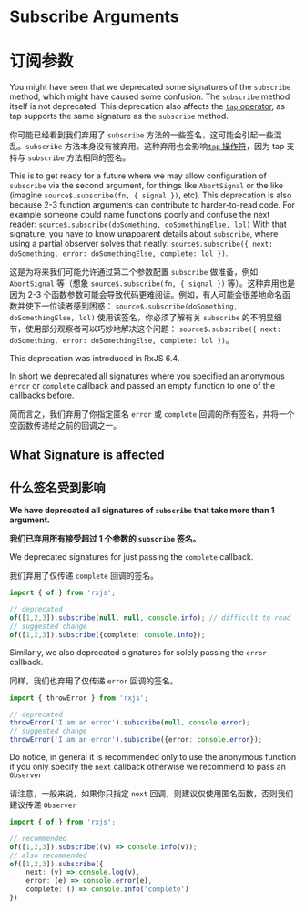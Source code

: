 # Subscribe Arguments

# 订阅参数

You might have seen that we deprecated some signatures of the `subscribe` method, which might have caused some confusion. The `subscribe` method itself is not deprecated. This deprecation also affects the [`tap` operator](../../api/operators/tap), as tap supports the same signature as the `subscribe` method.

你可能已经看到我们弃用了 `subscribe` 方法的一些签名，这可能会引起一些混乱。`subscribe` 方法本身没有被弃用。这种弃用也会影响[`tap` 操作符](../../api/operators/tap)，因为 tap 支持与 `subscribe` 方法相同的签名。

This is to get ready for a future where we may allow configuration of `subscribe` via the second argument, for things like `AbortSignal` or the like (imagine `source$.subscribe(fn, { signal })`, etc). This deprecation is also because 2-3 function arguments can contribute to harder-to-read code. For example someone could name functions poorly and confuse the next reader: `source$.subscribe(doSomething, doSomethingElse, lol)` With that signature, you have to know unapparent details about `subscribe`, where
using a partial observer solves that neatly: `source$.subscribe({ next: doSomething, error: doSomethingElse, complete: lol })`.

这是为将来我们可能允许通过第二个参数配置 `subscribe` 做准备，例如 `AbortSignal` 等（想象 `source$.subscribe(fn, { signal })` 等）。这种弃用也是因为 2-3 个函数参数可能会导致代码更难阅读。例如，有人可能会很差地命名函数并使下一位读者感到困惑： `source$.subscribe(doSomething, doSomethingElse, lol)` 使用该签名，你必须了解有关 `subscribe` 的不明显细节，使用部分观察者可以巧妙地解决这个问题： `source$.subscribe({ next: doSomething, error: doSomethingElse, complete: lol })`。

<div class="alert is-important">
    <span>
        This deprecation was introduced in RxJS 6.4.
    </span>
</div>

In short we deprecated all signatures where you specified an anonymous `error` or `complete` callback and passed an empty function to one of the callbacks before.

简而言之，我们弃用了你指定匿名 `error` 或 `complete` 回调的所有签名，并将一个空函数传递给之前的回调之一。

## What Signature is affected

## 什么签名受到影响

**We have deprecated all signatures of `subscribe` that take more than 1 argument.**

**我们已弃用所有接受超过 1 个参数的 `subscribe` 签名。**

We deprecated signatures for just passing the `complete` callback.

我们弃用了仅传递 `complete` 回调的签名。

```ts
import { of } from 'rxjs';

// deprecated
of([1,2,3]).subscribe(null, null, console.info); // difficult to read
// suggested change
of([1,2,3]).subscribe({complete: console.info});
```

Similarly, we also deprecated signatures for solely passing the `error` callback.

同样，我们也弃用了仅传递 `error` 回调的签名。

```ts
import { throwError } from 'rxjs';

// deprecated 
throwError('I am an error').subscribe(null, console.error);
// suggested change
throwError('I am an error').subscribe({error: console.error});
```

Do notice, in general it is recommended only to use the anonymous function if you only specify the `next` callback otherwise we recommend to pass an `Observer`

请注意，一般来说，如果你只指定 `next` 回调，则建议仅使用匿名函数，否则我们建议传递 `Observer`

```ts
import { of } from 'rxjs';

// recommended 
of([1,2,3]).subscribe((v) => console.info(v));
// also recommended
of([1,2,3]).subscribe({
    next: (v) => console.log(v),
    error: (e) => console.error(e),
    complete: () => console.info('complete') 
})
```
